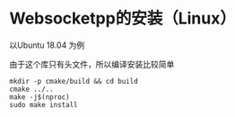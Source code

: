 # Websocketpp的安装（Linux）

以Ubuntu 18.04 为例

由于这个库只有头文件，所以编译安装比较简单

```
mkdir -p cmake/build && cd build
cmake ../..
make -j$(nproc)
sudo make install
```

